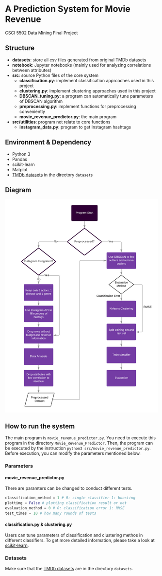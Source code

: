 # A Prediction System for Movie Revenue
CSCI 5502 Data Mining Final Project

## Structure
* **datasets**: store all csv files generated from original TMDb datasets
* **notebook**: Jupyter notebooks (mainly used for analyzing correlations between attributes)
* **src**: source Python files of the core system
  * **classification.py**: implement classification approaches used in this project
  * **clustering.py**: implement clustering approaches used in this project
  * **DBSCAN_tuning.py**: a program can automatically tune parameters of DBSCAN algorithm
  * **preprocessing.py**: implement functions for preprocessing conveniently
  * **movie_revenue_predictor.py**: the main program
* **src/utilities**: program not relate to core functions
  * **instagram_data.py**: program to get Instagram hashtags

## Environment & Dependency
* Python 3
* Pandas
* scikit-learn
* Matplot
* [TMDb datasets](https://www.kaggle.com/tmdb/tmdb-movie-metadata) in the directory `datasets`

## Diagram
![](https://raw.githubusercontent.com/Sayter99/Movie_Revenue_Predictor/master/key_result/diagram/movie_revenue_predictor_diagram.png)

## How to run the system
The main program is `movie_revenue_predictor.py`. You need to execute this program in the directory `Movie_Revenue_Predictor`. Then, the program can be executed by the instruction `python3 src/movie_revenue_predictor.py`. Before execution, you can modify the parameters mentioned below.

### Parameters

#### movie_revenue_predictor.py
There are paramters can be changed to conduct different tests.

```Python
classification_method = 1 # 0: single classifier 1: boosting
plotting = False # plotting classification result or not
evaluation_method = 0 # 0: classification error 1: RMSE
test_times = 10 # how many rounds of tests
```

#### classification.py & clustering.py
Users can tune parameters of classification and clustering methos in different classifiers. To get more detailed information, please take a look at [scikit-learn](https://scikit-learn.org/stable/index.html).

### Datasets
Make sure that the [TMDb datasets](https://www.kaggle.com/tmdb/tmdb-movie-metadata) are in the directory `datasets`.